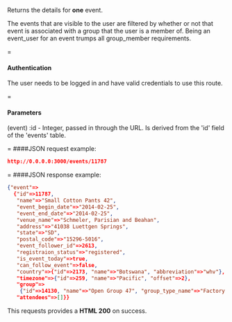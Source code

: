 <!-- --- title: GET /events/:id -->

Returns the details for **one** event.

The events that are visible to the user are filtered by whether or not that event is associated with a group that the user is a member of. Being an event_user for an event trumps all group_member requirements.

=
#### Authentication

The user needs to be logged in and have valid credentials to use this route.

=
#### Parameters

(event) :id - Integer, passed in through the URL. Is derived from the 'id' field of the 'events' table.

=
####JSON request example:
```json
http://0.0.0.0:3000/events/11787
```

=
####JSON response example:

```json
{"event"=>
  {"id"=>11787,
   "name"=>"Small Cotton Pants 42",
   "event_begin_date"=>"2014-02-25",
   "event_end_date"=>"2014-02-25",
   "venue_name"=>"Schmeler, Parisian and Beahan",
   "address"=>"41038 Luettgen Springs",
   "state"=>"SD",
   "postal_code"=>"15296-5016",
   "event_follower_id"=>2613,
   "registraion_status"=>"registered",
   "is_event_today"=>true,
   "can_follow_event"=>false,
   "country"=>{"id"=>2173, "name"=>"Botswana", "abbreviation"=>"whv"},
   "timezone"=>{"id"=>259, "name"=>"Pacific", "offset"=>2},
   "group"=>
    {"id"=>14130, "name"=>"Open Group 47", "group_type_name"=>"Factory:Open"},
   "attendees"=>[]}}
```

This requests provides a <strong>HTML 200</strong> on success.